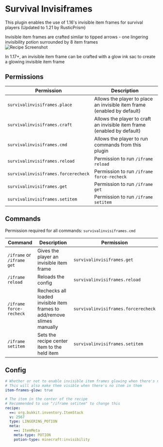 # Survival Invisiframes

This plugin enables the use of 1.16's invisible item frames for survival players (Updated to 1.21 by RusticPrism)

Invisible item frames are crafted similar to tipped arrows - one lingering invisibility potion surrounded by 8 item
frames\
![Recipe Screenshot](https://i.imgur.com/RtX84ic.png)

In 1.17+, an invisible item frame can be crafted with a glow ink sac to create a glowing invisible item frame

## Permissions

 Permission                          | Description                                                             
-------------------------------------|-------------------------------------------------------------------------
 `survivalinvisiframes.place`        | Allows the player to place an invisible item frame (enabled by default) 
 `survivalinvisiframes.craft`        | Allows the player to craft an invisible item frame (enabled by default) 
 `survivalinvisiframes.cmd`          | Allows the player to run commands from this plugin                      
 `survivalinvisiframes.reload`       | Permission to run `/iframe reload`                                      
 `survivalinvisiframes.forcerecheck` | Permission to run `/iframe force-recheck`                               
 `survivalinvisiframes.get`          | Permission to run `/iframe get`                                         
 `survivalinvisiframes.setitem`      | Permission to run `/iframe setitem`                                     

## Commands

Permission required for all commands: `survivalinvisiframes.cmd`

 Command                    | Description                                                             | Permission                          
----------------------------|-------------------------------------------------------------------------|-------------------------------------
 `/iframe` or `/iframe get` | Gives the player an invisible item frame                                | `survivalinvisiframes.get`          
 `/iframe reload`           | Reloads the config                                                      | `survivalinvisiframes.reload`       
 `/iframe force-recheck`    | Rechecks all loaded invisible item frames to add/remove slimes manually | `survivalinvisiframes.forcerecheck` 
 `/iframe setitem`          | Sets the recipe center item to the held item                            | `survivalinvisiframes.setitem`      

## Config

```yaml
# Whether or not to enable invisible item frames glowing when there's no item in them
# This will also make them visible when there's no item in them
item-frames-glow: true

# The item in the center of the recipe
# Recommended to use "/iframe setitem" to change this
recipe:
  ==: org.bukkit.inventory.ItemStack
  v: 2567
  type: LINGERING_POTION
  meta:
    ==: ItemMeta
    meta-type: POTION
    potion-type: minecraft:invisibility
```

